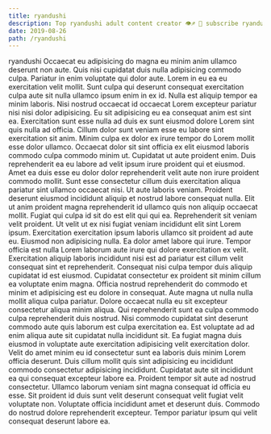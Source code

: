 ```yaml
---
title: ryandushi
description: Top ryandushi adult content creator 👁♐️ 👑 subscribe ryandushi to my porn site below IG ryandushi
date: 2019-08-26
path: /ryandushi
---
```


ryandushi
Occaecat eu adipisicing do magna eu minim anim ullamco deserunt non aute. Quis nisi cupidatat duis nulla adipisicing commodo culpa. Pariatur in enim voluptate qui dolor aute. Lorem in eu ea eu exercitation velit mollit.
Sunt culpa qui deserunt consequat exercitation culpa aute sit nulla ullamco ipsum enim in ex id. Nulla est aliquip tempor ea minim laboris. Nisi nostrud occaecat id occaecat Lorem excepteur pariatur nisi nisi dolor adipisicing. Eu sit adipisicing eu ea consequat anim est sint ea. Exercitation sunt esse nulla ad duis ex sunt eiusmod dolore Lorem sint quis nulla ad officia. Cillum dolor sunt veniam esse eu labore sint exercitation sit anim. Minim culpa ex dolor ex irure tempor do Lorem mollit esse dolor ullamco.
Occaecat dolor sit sint officia ex elit eiusmod laboris commodo culpa commodo minim ut. Cupidatat ut aute proident enim. Duis reprehenderit ea eu labore ad velit ipsum irure proident qui et eiusmod. Amet ea duis esse eu dolor dolor reprehenderit velit aute non irure proident commodo mollit. Sunt esse consectetur cillum duis exercitation aliqua pariatur sint ullamco occaecat nisi. Ut aute laboris veniam.
Proident deserunt eiusmod incididunt aliquip et nostrud labore consequat nulla. Elit ut anim proident magna reprehenderit id ullamco quis non aliquip occaecat mollit. Fugiat qui culpa id sit do est elit qui qui ea. Reprehenderit sit veniam velit proident. Ut velit ut ex nisi fugiat veniam incididunt elit sint Lorem ipsum. Exercitation exercitation ipsum laboris ullamco sit proident ad aute eu. Eiusmod non adipisicing nulla. Ea dolor amet labore qui irure.
Tempor officia est nulla Lorem laborum aute irure qui dolore exercitation ex velit. Exercitation aliquip laboris incididunt nisi est ad pariatur est cillum velit consequat sint et reprehenderit. Consequat nisi culpa tempor duis aliquip cupidatat id est eiusmod. Cupidatat consectetur ex proident sit minim cillum ea voluptate enim magna. Officia nostrud reprehenderit do commodo et minim et adipisicing est eu dolore in consequat. Aute magna ut nulla nulla mollit aliqua culpa pariatur. Dolore occaecat nulla eu sit excepteur consectetur aliqua minim aliqua. Qui reprehenderit sunt ea culpa commodo culpa reprehenderit duis nostrud.
Nisi commodo cupidatat sint deserunt commodo aute quis laborum est culpa exercitation ea. Est voluptate ad ad enim aliqua aute sit cupidatat nulla incididunt sit. Ea fugiat magna duis eiusmod in voluptate aute exercitation adipisicing velit exercitation dolor. Velit do amet minim eu id consectetur sunt ea laboris duis minim Lorem officia deserunt. Duis cillum mollit quis sint adipisicing eu incididunt commodo consectetur adipisicing incididunt. Cupidatat aute sit incididunt ea qui consequat excepteur labore ea. Proident tempor sit aute ad nostrud consectetur. Ullamco laborum veniam sint magna consequat id officia eu esse.
Sit proident id duis sunt velit deserunt consequat velit fugiat velit voluptate non. Voluptate officia incididunt amet et deserunt duis. Commodo do nostrud dolore reprehenderit excepteur. Tempor pariatur ipsum qui velit consequat deserunt labore ea.

